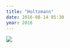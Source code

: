 ```yaml
---
title: "Holtzmann"
date: 2016-08-14 05:30
year: 2016
---
```

<p>
  <a href="https://twitter.com/ArnonClark/status/763882402225590272"><img src="{{site.github.url}}/files/2016/08/holtzmann.jpg" /></a>
</p>
